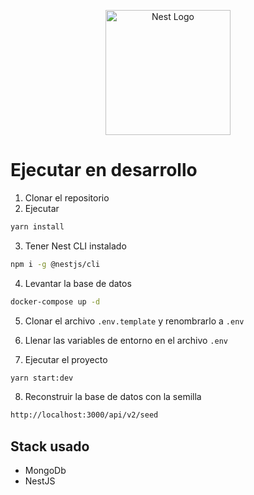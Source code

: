 <p align="center">
  <a href="http://nestjs.com/" target="blank"><img src="https://nestjs.com/img/logo-small.svg" width="200" alt="Nest Logo" /></a>
</p>

# Ejecutar en desarrollo

1. Clonar el repositorio
2. Ejecutar 
```bash
yarn install
```
3. Tener Nest CLI instalado
```bash
npm i -g @nestjs/cli
```
4. Levantar la base de datos
```bash
docker-compose up -d
```




5. Clonar el archivo ```.env.template``` y renombrarlo a ```.env```

6. Llenar las variables de entorno en el archivo ```.env```

7. Ejecutar el proyecto
```bash
yarn start:dev
```

8. Reconstruir la base de datos con la  semilla
```bash
http://localhost:3000/api/v2/seed
```

## Stack usado

* MongoDb
* NestJS
